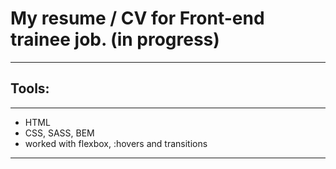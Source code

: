 # My resume / CV for Front-end trainee job. (in progress)
---
## Tools:
---
- HTML 
- CSS, SASS, BEM 
- worked with flexbox, :hovers and transitions
---
